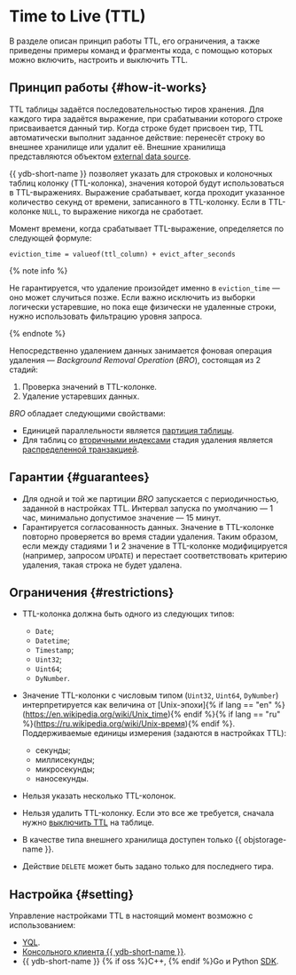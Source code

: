 # Time to Live (TTL)

В разделе описан принцип работы TTL, его ограничения, а также приведены примеры команд и фрагменты кода, с помощью которых можно включить, настроить и выключить TTL.

## Принцип работы {#how-it-works}

TTL таблицы задаётся последовательностью тиров хранения. Для каждого тира задаётся выражение, при срабатывании которого строке присваивается данный тир. Когда строке будет присвоен тир, TTL автоматически выполнит заданное действие: перенесёт строку во внешнее хранилище или удалит её. Внешние хранилища представляются объектом [external data source](../datamodel/external_data_source.md).

{{ ydb-short-name }} позволяет указать для строковых и колоночных таблиц колонку (TTL-колонка), значения которой будут использоваться в TTL-выражениях. Выражение срабатывает, когда проходит указанное количество секунд от времени, записанного в TTL-колонку. Если в TTL-колонке `NULL`, то выражение никогда не сработает.

Момент времени, когда срабатывает TTL-выражение, определяется по следующей формуле:

```text
eviction_time = valueof(ttl_column) + evict_after_seconds
```

{% note info %}

Не гарантируется, что удаление произойдет именно в `eviction_time` — оно может случиться позже. Если важно исключить из выборки логически устаревшие, но пока еще физически не удаленные строки, нужно использовать фильтрацию уровня запроса.

{% endnote %}

Непосредственно удалением данных занимается фоновая операция удаления — *Background Removal Operation* (*BRO*), состоящая из 2 стадий:

1. Проверка значений в TTL-колонке.
1. Удаление устаревших данных.

*BRO* обладает следующими свойствами:

* Единицей параллельности является [партиция таблицы](../datamodel/table.md#partitioning).
* Для таблиц со [вторичными индексами](../secondary_indexes.md) стадия удаления является [распределенной транзакцией](../transactions.md#distributed-tx).

## Гарантии {#guarantees}

* Для одной и той же партиции *BRO* запускается с периодичностью, заданной в настройках TTL. Интервал запуска по умолчанию — 1 час, минимально допустимое значение — 15 минут.
* Гарантируется согласованность данных. Значение в TTL-колонке повторно проверяется во время стадии удаления. Таким образом, если между стадиями 1 и 2 значение в TTL-колонке модифицируется (например, запросом `UPDATE`) и перестает соответствовать критерию удаления, такая строка не будет удалена.

## Ограничения {#restrictions}

* TTL-колонка должна быть одного из следующих типов:

  * `Date`;
  * `Datetime`;
  * `Timestamp`;
  * `Uint32`;
  * `Uint64`;
  * `DyNumber`.

* Значение TTL-колонки с числовым типом (`Uint32`, `Uint64`, `DyNumber`) интерпретируется как величина от [Unix-эпохи]{% if lang == "en" %}(https://en.wikipedia.org/wiki/Unix_time){% endif %}{% if lang == "ru" %}(https://ru.wikipedia.org/wiki/Unix-время){% endif %}. Поддерживаемые единицы измерения (задаются в настройках TTL):

  * секунды;
  * миллисекунды;
  * микросекунды;
  * наносекунды.

* Нельзя указать несколько TTL-колонок.
* Нельзя удалить TTL-колонку. Если это все же требуется, сначала нужно [выключить TTL](../../recipes/yql/ttl.md#disable) на таблице.
* В качестве типа внешнего хранилища доступен только {{ objstorage-name }}.
* Действие `DELETE` может быть задано только для последнего тира.

## Настройка {#setting}

Управление настройками TTL в настоящий момент возможно с использованием:

* [YQL](../../recipes/yql/ttl.md).
* [Консольного клиента {{ ydb-short-name }}](../../recipes/ydb-cli/ttl.md).
* {{ ydb-short-name }} {% if oss %}C++, {% endif %}Go и Python [SDK](../../recipes/ydb-sdk/ttl.md).
